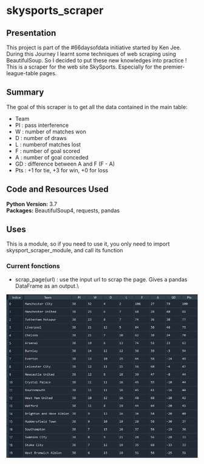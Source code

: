 # skysports_scraper

## Presentation

This project is part of the #66daysofdata initiative started by Ken Jee.
During this Journey I learnt some techniques of web scraping using BeautifulSoup. So I decided to put these new knowledges into practice !
This is a scraper for the web site SkySports. Especially for the premier-league-table pages.

## Summary

The goal of this scraper is to get all the data contained in the main table:
* Team
* PI : pass interference
* W : number of matches won
* D : number of draws
* L : numberof matches lost
* F : number of goal scored
* A : number of goal conceded
* GD : difference between A and F (F - A)
* Pts : +1 for tie, +3 for win, +0 for loss

## Code and Resources Used

**Python Version:** 3.7\
**Packages:** BeautifulSoup4, requests, pandas

## Uses

This is a module, so if you need to use it, you only need to import skysport_scraper_module, and call its function

### Current fonctions

* scrap_page(url) : use the input url to scrap the page. Gives a pandas DataFrame as an output.\

![scrap_page_output_exemple](img/result_DataFrame.PNG)
